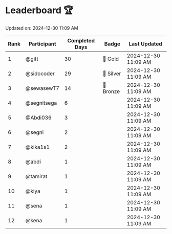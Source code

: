 # Leaderboard 🏆

Updated on: 2024-12-30 11:09 AM

| Rank | Participant       | Completed Days | Badge      | Last Updated         |
|------|-------------------|----------------|------------|----------------------|
| 1    | @gift             | 30             | 🏅 Gold     | 2024-12-30 11:09 AM |
| 2    | @sidocoder        | 29             | 🥈 Silver   | 2024-12-30 11:09 AM |
| 3    | @sewasewT7        | 14             | 🥉 Bronze   | 2024-12-30 11:09 AM |
| 4    | @segnitsega       | 6              |            | 2024-12-30 11:09 AM |
| 5    | @Abdi036          | 3              |            | 2024-12-30 11:09 AM |
| 6    | @segni            | 2              |            | 2024-12-30 11:09 AM |
| 7    | @kika1s1          | 2              |            | 2024-12-30 11:09 AM |
| 8    | @abdi             | 1              |            | 2024-12-30 11:09 AM |
| 9    | @tamirat          | 1              |            | 2024-12-30 11:09 AM |
| 10   | @kiya             | 1              |            | 2024-12-30 11:09 AM |
| 11   | @sena             | 1              |            | 2024-12-30 11:09 AM |
| 12   | @kena             | 1              |            | 2024-12-30 11:09 AM |
